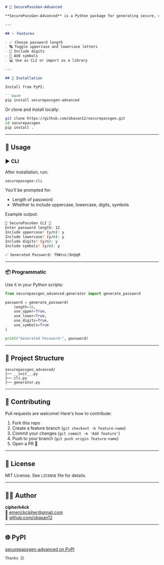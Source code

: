 
```markdown
# 🔐 SecurePassGen-Advanced

**SecurePassGen-Advanced** is a Python package for generating secure, customizable passwords. It supports CLI usage and programmatic integration — perfect for developers who want a quick, flexible way to generate strong passwords.

---

## ✨ Features

- ✅ Choose password length
- 🔠 Toggle uppercase and lowercase letters
- 🔢 Include digits
- 🔣 Add symbols
- 💻 Use as CLI or import as a library

---

## 🚀 Installation

Install from PyPI:

```bash
pip install securepassgen-advanced
```

Or clone and install locally:

```bash
git clone https://github.com/obasan12/securepassgen.git
cd securepassgen
pip install .
```

---

## 🧪 Usage

### ▶️ CLI

After installation, run:

```bash
securepassgen-cli
```

You'll be prompted for:

- Length of password
- Whether to include uppercase, lowercase, digits, symbols

Example output:

```bash
🔐 SecurePassGen CLI 🔐
Enter password length: 12
Include uppercase? (y/n): y
Include lowercase? (y/n): y
Include digits? (y/n): y
Include symbols? (y/n): y

✅ Generated Password: T9#zvL!8n@qR
```

---

### 📦 Programmatic

Use it in your Python scripts:

```python
from securepassgen_advanced.generator import generate_password

password = generate_password(
    length=16,
    use_upper=True,
    use_lower=True,
    use_digits=True,
    use_symbols=True
)

print("Generated Password:", password)
```

---

## 📂 Project Structure

```
securepassgen_advanced/
├── __init__.py
├── cli.py
├── generator.py
```

---

## 🤝 Contributing

Pull requests are welcome! Here's how to contribute:

1. Fork this repo
2. Create a feature branch (`git checkout -b feature-name`)
3. Commit your changes (`git commit -m 'Add feature'`)
4. Push to your branch (`git push origin feature-name`)
5. Open a PR 🚀

---

## 📜 License

MIT License. See `LICENSE` file for details.

---

## 🙋‍♂️ Author

**cipherh4ck**  
📧 [emerickcipher@gmail.com](mailto:emerickcipher@gmail.com)  
🔗 [github.com/obasan12](https://github.com/obasan12)

---

## 🌐 PyPI

[securepassgen-advanced on PyPI](https://pypi.org/project/securepassgen-advanced/)
```
Thanks 😊

